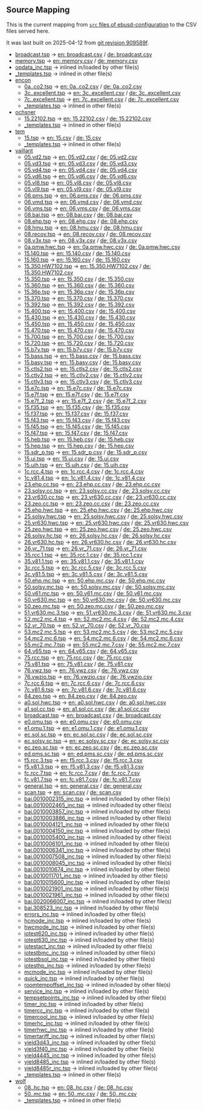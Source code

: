## Source Mapping
This is the current mapping from [`src` files of ebusd-configuration](https://github.com/john30/ebusd-configuration/tree/master/src) to the CSV files served here.

It was last built on 2025-04-12 from [git revision 909589f](https://github.com/john30/ebusd-configuration/tree/909589fe5a60fa2dd43dc0dac9244cd1a5989d7b).

<!-- note: template file to be amended with the actual data by the workflow -->
 - [broadcast.tsp](https://github.com/john30/ebusd-configuration/blob/909589fe5a60fa2dd43dc0dac9244cd1a5989d7b/src/broadcast.tsp) &rarr; [en: broadcast.csv](en/broadcast.csv) / [de: broadcast.csv](de/broadcast.csv)
 - [memory.tsp](https://github.com/john30/ebusd-configuration/blob/909589fe5a60fa2dd43dc0dac9244cd1a5989d7b/src/memory.tsp) &rarr; [en: memory.csv](en/memory.csv) / [de: memory.csv](de/memory.csv)
 - [opdata_inc.tsp](https://github.com/john30/ebusd-configuration/blob/909589fe5a60fa2dd43dc0dac9244cd1a5989d7b/src/opdata_inc.tsp) &rarr; inlined in/loaded by other file(s)
 - [_templates.tsp](https://github.com/john30/ebusd-configuration/blob/909589fe5a60fa2dd43dc0dac9244cd1a5989d7b/src/_templates.tsp) &rarr; inlined in other file(s)
 - [encon](https://github.com/john30/ebusd-configuration/blob/909589fe5a60fa2dd43dc0dac9244cd1a5989d7b/src/encon/)
   - [0a..co2.tsp](https://github.com/john30/ebusd-configuration/blob/909589fe5a60fa2dd43dc0dac9244cd1a5989d7b/src/encon/0a..co2.tsp) &rarr; [en: 0a..co2.csv](en/encon/0a..co2.csv) / [de: 0a..co2.csv](de/encon/0a..co2.csv)
   - [3c..excellent.tsp](https://github.com/john30/ebusd-configuration/blob/909589fe5a60fa2dd43dc0dac9244cd1a5989d7b/src/encon/3c..excellent.tsp) &rarr; [en: 3c..excellent.csv](en/encon/3c..excellent.csv) / [de: 3c..excellent.csv](de/encon/3c..excellent.csv)
   - [7c..excellent.tsp](https://github.com/john30/ebusd-configuration/blob/909589fe5a60fa2dd43dc0dac9244cd1a5989d7b/src/encon/7c..excellent.tsp) &rarr; [en: 7c..excellent.csv](en/encon/7c..excellent.csv) / [de: 7c..excellent.csv](de/encon/7c..excellent.csv)
   - [_templates.tsp](https://github.com/john30/ebusd-configuration/blob/909589fe5a60fa2dd43dc0dac9244cd1a5989d7b/src/encon/_templates.tsp) &rarr; inlined in other file(s)
 - [ochsner](https://github.com/john30/ebusd-configuration/blob/909589fe5a60fa2dd43dc0dac9244cd1a5989d7b/src/ochsner/)
   - [15.22102.tsp](https://github.com/john30/ebusd-configuration/blob/909589fe5a60fa2dd43dc0dac9244cd1a5989d7b/src/ochsner/15.22102.tsp) &rarr; [en: 15.22102.csv](en/ochsner/15.22102.csv) / [de: 15.22102.csv](de/ochsner/15.22102.csv)
   - [_templates.tsp](https://github.com/john30/ebusd-configuration/blob/909589fe5a60fa2dd43dc0dac9244cd1a5989d7b/src/ochsner/_templates.tsp) &rarr; inlined in other file(s)
 - [tem](https://github.com/john30/ebusd-configuration/blob/909589fe5a60fa2dd43dc0dac9244cd1a5989d7b/src/tem/)
   - [15.tsp](https://github.com/john30/ebusd-configuration/blob/909589fe5a60fa2dd43dc0dac9244cd1a5989d7b/src/tem/15.tsp) &rarr; [en: 15.csv](en/tem/15.csv) / [de: 15.csv](de/tem/15.csv)
   - [_templates.tsp](https://github.com/john30/ebusd-configuration/blob/909589fe5a60fa2dd43dc0dac9244cd1a5989d7b/src/tem/_templates.tsp) &rarr; inlined in other file(s)
 - [vaillant](https://github.com/john30/ebusd-configuration/blob/909589fe5a60fa2dd43dc0dac9244cd1a5989d7b/src/vaillant/)
   - [05.vd2.tsp](https://github.com/john30/ebusd-configuration/blob/909589fe5a60fa2dd43dc0dac9244cd1a5989d7b/src/vaillant/05.vd2.tsp) &rarr; [en: 05.vd2.csv](en/vaillant/05.vd2.csv) / [de: 05.vd2.csv](de/vaillant/05.vd2.csv)
   - [05.vd3.tsp](https://github.com/john30/ebusd-configuration/blob/909589fe5a60fa2dd43dc0dac9244cd1a5989d7b/src/vaillant/05.vd3.tsp) &rarr; [en: 05.vd3.csv](en/vaillant/05.vd3.csv) / [de: 05.vd3.csv](de/vaillant/05.vd3.csv)
   - [05.vd4.tsp](https://github.com/john30/ebusd-configuration/blob/909589fe5a60fa2dd43dc0dac9244cd1a5989d7b/src/vaillant/05.vd4.tsp) &rarr; [en: 05.vd4.csv](en/vaillant/05.vd4.csv) / [de: 05.vd4.csv](de/vaillant/05.vd4.csv)
   - [05.vd6.tsp](https://github.com/john30/ebusd-configuration/blob/909589fe5a60fa2dd43dc0dac9244cd1a5989d7b/src/vaillant/05.vd6.tsp) &rarr; [en: 05.vd6.csv](en/vaillant/05.vd6.csv) / [de: 05.vd6.csv](de/vaillant/05.vd6.csv)
   - [05.vl8.tsp](https://github.com/john30/ebusd-configuration/blob/909589fe5a60fa2dd43dc0dac9244cd1a5989d7b/src/vaillant/05.vl8.tsp) &rarr; [en: 05.vl8.csv](en/vaillant/05.vl8.csv) / [de: 05.vl8.csv](de/vaillant/05.vl8.csv)
   - [05.vl9.tsp](https://github.com/john30/ebusd-configuration/blob/909589fe5a60fa2dd43dc0dac9244cd1a5989d7b/src/vaillant/05.vl9.tsp) &rarr; [en: 05.vl9.csv](en/vaillant/05.vl9.csv) / [de: 05.vl9.csv](de/vaillant/05.vl9.csv)
   - [06.pms.tsp](https://github.com/john30/ebusd-configuration/blob/909589fe5a60fa2dd43dc0dac9244cd1a5989d7b/src/vaillant/06.pms.tsp) &rarr; [en: 06.pms.csv](en/vaillant/06.pms.csv) / [de: 06.pms.csv](de/vaillant/06.pms.csv)
   - [06.vmd.tsp](https://github.com/john30/ebusd-configuration/blob/909589fe5a60fa2dd43dc0dac9244cd1a5989d7b/src/vaillant/06.vmd.tsp) &rarr; [en: 06.vmd.csv](en/vaillant/06.vmd.csv) / [de: 06.vmd.csv](de/vaillant/06.vmd.csv)
   - [06.vms.tsp](https://github.com/john30/ebusd-configuration/blob/909589fe5a60fa2dd43dc0dac9244cd1a5989d7b/src/vaillant/06.vms.tsp) &rarr; [en: 06.vms.csv](en/vaillant/06.vms.csv) / [de: 06.vms.csv](de/vaillant/06.vms.csv)
   - [08.bai.tsp](https://github.com/john30/ebusd-configuration/blob/909589fe5a60fa2dd43dc0dac9244cd1a5989d7b/src/vaillant/08.bai.tsp) &rarr; [en: 08.bai.csv](en/vaillant/08.bai.csv) / [de: 08.bai.csv](de/vaillant/08.bai.csv)
   - [08.ehp.tsp](https://github.com/john30/ebusd-configuration/blob/909589fe5a60fa2dd43dc0dac9244cd1a5989d7b/src/vaillant/08.ehp.tsp) &rarr; [en: 08.ehp.csv](en/vaillant/08.ehp.csv) / [de: 08.ehp.csv](de/vaillant/08.ehp.csv)
   - [08.hmu.tsp](https://github.com/john30/ebusd-configuration/blob/909589fe5a60fa2dd43dc0dac9244cd1a5989d7b/src/vaillant/08.hmu.tsp) &rarr; [en: 08.hmu.csv](en/vaillant/08.hmu.csv) / [de: 08.hmu.csv](de/vaillant/08.hmu.csv)
   - [08.recov.tsp](https://github.com/john30/ebusd-configuration/blob/909589fe5a60fa2dd43dc0dac9244cd1a5989d7b/src/vaillant/08.recov.tsp) &rarr; [en: 08.recov.csv](en/vaillant/08.recov.csv) / [de: 08.recov.csv](de/vaillant/08.recov.csv)
   - [08.v3x.tsp](https://github.com/john30/ebusd-configuration/blob/909589fe5a60fa2dd43dc0dac9244cd1a5989d7b/src/vaillant/08.v3x.tsp) &rarr; [en: 08.v3x.csv](en/vaillant/08.v3x.csv) / [de: 08.v3x.csv](de/vaillant/08.v3x.csv)
   - [0a.pmw.hwc.tsp](https://github.com/john30/ebusd-configuration/blob/909589fe5a60fa2dd43dc0dac9244cd1a5989d7b/src/vaillant/0a.pmw.hwc.tsp) &rarr; [en: 0a.pmw.hwc.csv](en/vaillant/0a.pmw.hwc.csv) / [de: 0a.pmw.hwc.csv](de/vaillant/0a.pmw.hwc.csv)
   - [15.140.tsp](https://github.com/john30/ebusd-configuration/blob/909589fe5a60fa2dd43dc0dac9244cd1a5989d7b/src/vaillant/15.140.tsp) &rarr; [en: 15.140.csv](en/vaillant/15.140.csv) / [de: 15.140.csv](de/vaillant/15.140.csv)
   - [15.160.tsp](https://github.com/john30/ebusd-configuration/blob/909589fe5a60fa2dd43dc0dac9244cd1a5989d7b/src/vaillant/15.160.tsp) &rarr; [en: 15.160.csv](en/vaillant/15.160.csv) / [de: 15.160.csv](de/vaillant/15.160.csv)
   - [15.350.HW7102.tsp](https://github.com/john30/ebusd-configuration/blob/909589fe5a60fa2dd43dc0dac9244cd1a5989d7b/src/vaillant/15.350.HW7102.tsp) &rarr; [en: 15.350.HW7102.csv](en/vaillant/15.350.HW7102.csv) / [de: 15.350.HW7102.csv](de/vaillant/15.350.HW7102.csv)
   - [15.350.tsp](https://github.com/john30/ebusd-configuration/blob/909589fe5a60fa2dd43dc0dac9244cd1a5989d7b/src/vaillant/15.350.tsp) &rarr; [en: 15.350.csv](en/vaillant/15.350.csv) / [de: 15.350.csv](de/vaillant/15.350.csv)
   - [15.360.tsp](https://github.com/john30/ebusd-configuration/blob/909589fe5a60fa2dd43dc0dac9244cd1a5989d7b/src/vaillant/15.360.tsp) &rarr; [en: 15.360.csv](en/vaillant/15.360.csv) / [de: 15.360.csv](de/vaillant/15.360.csv)
   - [15.36p.tsp](https://github.com/john30/ebusd-configuration/blob/909589fe5a60fa2dd43dc0dac9244cd1a5989d7b/src/vaillant/15.36p.tsp) &rarr; [en: 15.36p.csv](en/vaillant/15.36p.csv) / [de: 15.36p.csv](de/vaillant/15.36p.csv)
   - [15.370.tsp](https://github.com/john30/ebusd-configuration/blob/909589fe5a60fa2dd43dc0dac9244cd1a5989d7b/src/vaillant/15.370.tsp) &rarr; [en: 15.370.csv](en/vaillant/15.370.csv) / [de: 15.370.csv](de/vaillant/15.370.csv)
   - [15.392.tsp](https://github.com/john30/ebusd-configuration/blob/909589fe5a60fa2dd43dc0dac9244cd1a5989d7b/src/vaillant/15.392.tsp) &rarr; [en: 15.392.csv](en/vaillant/15.392.csv) / [de: 15.392.csv](de/vaillant/15.392.csv)
   - [15.400.tsp](https://github.com/john30/ebusd-configuration/blob/909589fe5a60fa2dd43dc0dac9244cd1a5989d7b/src/vaillant/15.400.tsp) &rarr; [en: 15.400.csv](en/vaillant/15.400.csv) / [de: 15.400.csv](de/vaillant/15.400.csv)
   - [15.430.tsp](https://github.com/john30/ebusd-configuration/blob/909589fe5a60fa2dd43dc0dac9244cd1a5989d7b/src/vaillant/15.430.tsp) &rarr; [en: 15.430.csv](en/vaillant/15.430.csv) / [de: 15.430.csv](de/vaillant/15.430.csv)
   - [15.450.tsp](https://github.com/john30/ebusd-configuration/blob/909589fe5a60fa2dd43dc0dac9244cd1a5989d7b/src/vaillant/15.450.tsp) &rarr; [en: 15.450.csv](en/vaillant/15.450.csv) / [de: 15.450.csv](de/vaillant/15.450.csv)
   - [15.470.tsp](https://github.com/john30/ebusd-configuration/blob/909589fe5a60fa2dd43dc0dac9244cd1a5989d7b/src/vaillant/15.470.tsp) &rarr; [en: 15.470.csv](en/vaillant/15.470.csv) / [de: 15.470.csv](de/vaillant/15.470.csv)
   - [15.700.tsp](https://github.com/john30/ebusd-configuration/blob/909589fe5a60fa2dd43dc0dac9244cd1a5989d7b/src/vaillant/15.700.tsp) &rarr; [en: 15.700.csv](en/vaillant/15.700.csv) / [de: 15.700.csv](de/vaillant/15.700.csv)
   - [15.720.tsp](https://github.com/john30/ebusd-configuration/blob/909589fe5a60fa2dd43dc0dac9244cd1a5989d7b/src/vaillant/15.720.tsp) &rarr; [en: 15.720.csv](en/vaillant/15.720.csv) / [de: 15.720.csv](de/vaillant/15.720.csv)
   - [15.b7v.tsp](https://github.com/john30/ebusd-configuration/blob/909589fe5a60fa2dd43dc0dac9244cd1a5989d7b/src/vaillant/15.b7v.tsp) &rarr; [en: 15.b7v.csv](en/vaillant/15.b7v.csv) / [de: 15.b7v.csv](de/vaillant/15.b7v.csv)
   - [15.bass.tsp](https://github.com/john30/ebusd-configuration/blob/909589fe5a60fa2dd43dc0dac9244cd1a5989d7b/src/vaillant/15.bass.tsp) &rarr; [en: 15.bass.csv](en/vaillant/15.bass.csv) / [de: 15.bass.csv](de/vaillant/15.bass.csv)
   - [15.basv.tsp](https://github.com/john30/ebusd-configuration/blob/909589fe5a60fa2dd43dc0dac9244cd1a5989d7b/src/vaillant/15.basv.tsp) &rarr; [en: 15.basv.csv](en/vaillant/15.basv.csv) / [de: 15.basv.csv](de/vaillant/15.basv.csv)
   - [15.ctls2.tsp](https://github.com/john30/ebusd-configuration/blob/909589fe5a60fa2dd43dc0dac9244cd1a5989d7b/src/vaillant/15.ctls2.tsp) &rarr; [en: 15.ctls2.csv](en/vaillant/15.ctls2.csv) / [de: 15.ctls2.csv](de/vaillant/15.ctls2.csv)
   - [15.ctlv2.tsp](https://github.com/john30/ebusd-configuration/blob/909589fe5a60fa2dd43dc0dac9244cd1a5989d7b/src/vaillant/15.ctlv2.tsp) &rarr; [en: 15.ctlv2.csv](en/vaillant/15.ctlv2.csv) / [de: 15.ctlv2.csv](de/vaillant/15.ctlv2.csv)
   - [15.ctlv3.tsp](https://github.com/john30/ebusd-configuration/blob/909589fe5a60fa2dd43dc0dac9244cd1a5989d7b/src/vaillant/15.ctlv3.tsp) &rarr; [en: 15.ctlv3.csv](en/vaillant/15.ctlv3.csv) / [de: 15.ctlv3.csv](de/vaillant/15.ctlv3.csv)
   - [15.e7c.tsp](https://github.com/john30/ebusd-configuration/blob/909589fe5a60fa2dd43dc0dac9244cd1a5989d7b/src/vaillant/15.e7c.tsp) &rarr; [en: 15.e7c.csv](en/vaillant/15.e7c.csv) / [de: 15.e7c.csv](de/vaillant/15.e7c.csv)
   - [15.e7f.tsp](https://github.com/john30/ebusd-configuration/blob/909589fe5a60fa2dd43dc0dac9244cd1a5989d7b/src/vaillant/15.e7f.tsp) &rarr; [en: 15.e7f.csv](en/vaillant/15.e7f.csv) / [de: 15.e7f.csv](de/vaillant/15.e7f.csv)
   - [15.e7f_2.tsp](https://github.com/john30/ebusd-configuration/blob/909589fe5a60fa2dd43dc0dac9244cd1a5989d7b/src/vaillant/15.e7f_2.tsp) &rarr; [en: 15.e7f_2.csv](en/vaillant/15.e7f_2.csv) / [de: 15.e7f_2.csv](de/vaillant/15.e7f_2.csv)
   - [15.f35.tsp](https://github.com/john30/ebusd-configuration/blob/909589fe5a60fa2dd43dc0dac9244cd1a5989d7b/src/vaillant/15.f35.tsp) &rarr; [en: 15.f35.csv](en/vaillant/15.f35.csv) / [de: 15.f35.csv](de/vaillant/15.f35.csv)
   - [15.f37.tsp](https://github.com/john30/ebusd-configuration/blob/909589fe5a60fa2dd43dc0dac9244cd1a5989d7b/src/vaillant/15.f37.tsp) &rarr; [en: 15.f37.csv](en/vaillant/15.f37.csv) / [de: 15.f37.csv](de/vaillant/15.f37.csv)
   - [15.f43.tsp](https://github.com/john30/ebusd-configuration/blob/909589fe5a60fa2dd43dc0dac9244cd1a5989d7b/src/vaillant/15.f43.tsp) &rarr; [en: 15.f43.csv](en/vaillant/15.f43.csv) / [de: 15.f43.csv](de/vaillant/15.f43.csv)
   - [15.f45.tsp](https://github.com/john30/ebusd-configuration/blob/909589fe5a60fa2dd43dc0dac9244cd1a5989d7b/src/vaillant/15.f45.tsp) &rarr; [en: 15.f45.csv](en/vaillant/15.f45.csv) / [de: 15.f45.csv](de/vaillant/15.f45.csv)
   - [15.f47.tsp](https://github.com/john30/ebusd-configuration/blob/909589fe5a60fa2dd43dc0dac9244cd1a5989d7b/src/vaillant/15.f47.tsp) &rarr; [en: 15.f47.csv](en/vaillant/15.f47.csv) / [de: 15.f47.csv](de/vaillant/15.f47.csv)
   - [15.heb.tsp](https://github.com/john30/ebusd-configuration/blob/909589fe5a60fa2dd43dc0dac9244cd1a5989d7b/src/vaillant/15.heb.tsp) &rarr; [en: 15.heb.csv](en/vaillant/15.heb.csv) / [de: 15.heb.csv](de/vaillant/15.heb.csv)
   - [15.hep.tsp](https://github.com/john30/ebusd-configuration/blob/909589fe5a60fa2dd43dc0dac9244cd1a5989d7b/src/vaillant/15.hep.tsp) &rarr; [en: 15.hep.csv](en/vaillant/15.hep.csv) / [de: 15.hep.csv](de/vaillant/15.hep.csv)
   - [15.sdr_p.tsp](https://github.com/john30/ebusd-configuration/blob/909589fe5a60fa2dd43dc0dac9244cd1a5989d7b/src/vaillant/15.sdr_p.tsp) &rarr; [en: 15.sdr_p.csv](en/vaillant/15.sdr_p.csv) / [de: 15.sdr_p.csv](de/vaillant/15.sdr_p.csv)
   - [15.ui.tsp](https://github.com/john30/ebusd-configuration/blob/909589fe5a60fa2dd43dc0dac9244cd1a5989d7b/src/vaillant/15.ui.tsp) &rarr; [en: 15.ui.csv](en/vaillant/15.ui.csv) / [de: 15.ui.csv](de/vaillant/15.ui.csv)
   - [15.uih.tsp](https://github.com/john30/ebusd-configuration/blob/909589fe5a60fa2dd43dc0dac9244cd1a5989d7b/src/vaillant/15.uih.tsp) &rarr; [en: 15.uih.csv](en/vaillant/15.uih.csv) / [de: 15.uih.csv](de/vaillant/15.uih.csv)
   - [1c.rcc.4.tsp](https://github.com/john30/ebusd-configuration/blob/909589fe5a60fa2dd43dc0dac9244cd1a5989d7b/src/vaillant/1c.rcc.4.tsp) &rarr; [en: 1c.rcc.4.csv](en/vaillant/1c.rcc.4.csv) / [de: 1c.rcc.4.csv](de/vaillant/1c.rcc.4.csv)
   - [1c.v81.4.tsp](https://github.com/john30/ebusd-configuration/blob/909589fe5a60fa2dd43dc0dac9244cd1a5989d7b/src/vaillant/1c.v81.4.tsp) &rarr; [en: 1c.v81.4.csv](en/vaillant/1c.v81.4.csv) / [de: 1c.v81.4.csv](de/vaillant/1c.v81.4.csv)
   - [23.ehp.cc.tsp](https://github.com/john30/ebusd-configuration/blob/909589fe5a60fa2dd43dc0dac9244cd1a5989d7b/src/vaillant/23.ehp.cc.tsp) &rarr; [en: 23.ehp.cc.csv](en/vaillant/23.ehp.cc.csv) / [de: 23.ehp.cc.csv](de/vaillant/23.ehp.cc.csv)
   - [23.solsy.cc.tsp](https://github.com/john30/ebusd-configuration/blob/909589fe5a60fa2dd43dc0dac9244cd1a5989d7b/src/vaillant/23.solsy.cc.tsp) &rarr; [en: 23.solsy.cc.csv](en/vaillant/23.solsy.cc.csv) / [de: 23.solsy.cc.csv](de/vaillant/23.solsy.cc.csv)
   - [23.vr630.cc.tsp](https://github.com/john30/ebusd-configuration/blob/909589fe5a60fa2dd43dc0dac9244cd1a5989d7b/src/vaillant/23.vr630.cc.tsp) &rarr; [en: 23.vr630.cc.csv](en/vaillant/23.vr630.cc.csv) / [de: 23.vr630.cc.csv](de/vaillant/23.vr630.cc.csv)
   - [23.zeo.cc.tsp](https://github.com/john30/ebusd-configuration/blob/909589fe5a60fa2dd43dc0dac9244cd1a5989d7b/src/vaillant/23.zeo.cc.tsp) &rarr; [en: 23.zeo.cc.csv](en/vaillant/23.zeo.cc.csv) / [de: 23.zeo.cc.csv](de/vaillant/23.zeo.cc.csv)
   - [25.ehp.hwc.tsp](https://github.com/john30/ebusd-configuration/blob/909589fe5a60fa2dd43dc0dac9244cd1a5989d7b/src/vaillant/25.ehp.hwc.tsp) &rarr; [en: 25.ehp.hwc.csv](en/vaillant/25.ehp.hwc.csv) / [de: 25.ehp.hwc.csv](de/vaillant/25.ehp.hwc.csv)
   - [25.solsy.hwc.tsp](https://github.com/john30/ebusd-configuration/blob/909589fe5a60fa2dd43dc0dac9244cd1a5989d7b/src/vaillant/25.solsy.hwc.tsp) &rarr; [en: 25.solsy.hwc.csv](en/vaillant/25.solsy.hwc.csv) / [de: 25.solsy.hwc.csv](de/vaillant/25.solsy.hwc.csv)
   - [25.vr630.hwc.tsp](https://github.com/john30/ebusd-configuration/blob/909589fe5a60fa2dd43dc0dac9244cd1a5989d7b/src/vaillant/25.vr630.hwc.tsp) &rarr; [en: 25.vr630.hwc.csv](en/vaillant/25.vr630.hwc.csv) / [de: 25.vr630.hwc.csv](de/vaillant/25.vr630.hwc.csv)
   - [25.zeo.hwc.tsp](https://github.com/john30/ebusd-configuration/blob/909589fe5a60fa2dd43dc0dac9244cd1a5989d7b/src/vaillant/25.zeo.hwc.tsp) &rarr; [en: 25.zeo.hwc.csv](en/vaillant/25.zeo.hwc.csv) / [de: 25.zeo.hwc.csv](de/vaillant/25.zeo.hwc.csv)
   - [26.solsy.hc.tsp](https://github.com/john30/ebusd-configuration/blob/909589fe5a60fa2dd43dc0dac9244cd1a5989d7b/src/vaillant/26.solsy.hc.tsp) &rarr; [en: 26.solsy.hc.csv](en/vaillant/26.solsy.hc.csv) / [de: 26.solsy.hc.csv](de/vaillant/26.solsy.hc.csv)
   - [26.vr630.hc.tsp](https://github.com/john30/ebusd-configuration/blob/909589fe5a60fa2dd43dc0dac9244cd1a5989d7b/src/vaillant/26.vr630.hc.tsp) &rarr; [en: 26.vr630.hc.csv](en/vaillant/26.vr630.hc.csv) / [de: 26.vr630.hc.csv](de/vaillant/26.vr630.hc.csv)
   - [26.vr_71.tsp](https://github.com/john30/ebusd-configuration/blob/909589fe5a60fa2dd43dc0dac9244cd1a5989d7b/src/vaillant/26.vr_71.tsp) &rarr; [en: 26.vr_71.csv](en/vaillant/26.vr_71.csv) / [de: 26.vr_71.csv](de/vaillant/26.vr_71.csv)
   - [35.rcc.1.tsp](https://github.com/john30/ebusd-configuration/blob/909589fe5a60fa2dd43dc0dac9244cd1a5989d7b/src/vaillant/35.rcc.1.tsp) &rarr; [en: 35.rcc.1.csv](en/vaillant/35.rcc.1.csv) / [de: 35.rcc.1.csv](de/vaillant/35.rcc.1.csv)
   - [35.v81.1.tsp](https://github.com/john30/ebusd-configuration/blob/909589fe5a60fa2dd43dc0dac9244cd1a5989d7b/src/vaillant/35.v81.1.tsp) &rarr; [en: 35.v81.1.csv](en/vaillant/35.v81.1.csv) / [de: 35.v81.1.csv](de/vaillant/35.v81.1.csv)
   - [3c.rcc.5.tsp](https://github.com/john30/ebusd-configuration/blob/909589fe5a60fa2dd43dc0dac9244cd1a5989d7b/src/vaillant/3c.rcc.5.tsp) &rarr; [en: 3c.rcc.5.csv](en/vaillant/3c.rcc.5.csv) / [de: 3c.rcc.5.csv](de/vaillant/3c.rcc.5.csv)
   - [3c.v81.5.tsp](https://github.com/john30/ebusd-configuration/blob/909589fe5a60fa2dd43dc0dac9244cd1a5989d7b/src/vaillant/3c.v81.5.tsp) &rarr; [en: 3c.v81.5.csv](en/vaillant/3c.v81.5.csv) / [de: 3c.v81.5.csv](de/vaillant/3c.v81.5.csv)
   - [50.ehp.mc.tsp](https://github.com/john30/ebusd-configuration/blob/909589fe5a60fa2dd43dc0dac9244cd1a5989d7b/src/vaillant/50.ehp.mc.tsp) &rarr; [en: 50.ehp.mc.csv](en/vaillant/50.ehp.mc.csv) / [de: 50.ehp.mc.csv](de/vaillant/50.ehp.mc.csv)
   - [50.solsy.mc.tsp](https://github.com/john30/ebusd-configuration/blob/909589fe5a60fa2dd43dc0dac9244cd1a5989d7b/src/vaillant/50.solsy.mc.tsp) &rarr; [en: 50.solsy.mc.csv](en/vaillant/50.solsy.mc.csv) / [de: 50.solsy.mc.csv](de/vaillant/50.solsy.mc.csv)
   - [50.v61.mc.tsp](https://github.com/john30/ebusd-configuration/blob/909589fe5a60fa2dd43dc0dac9244cd1a5989d7b/src/vaillant/50.v61.mc.tsp) &rarr; [en: 50.v61.mc.csv](en/vaillant/50.v61.mc.csv) / [de: 50.v61.mc.csv](de/vaillant/50.v61.mc.csv)
   - [50.vr630.mc.tsp](https://github.com/john30/ebusd-configuration/blob/909589fe5a60fa2dd43dc0dac9244cd1a5989d7b/src/vaillant/50.vr630.mc.tsp) &rarr; [en: 50.vr630.mc.csv](en/vaillant/50.vr630.mc.csv) / [de: 50.vr630.mc.csv](de/vaillant/50.vr630.mc.csv)
   - [50.zeo.mc.tsp](https://github.com/john30/ebusd-configuration/blob/909589fe5a60fa2dd43dc0dac9244cd1a5989d7b/src/vaillant/50.zeo.mc.tsp) &rarr; [en: 50.zeo.mc.csv](en/vaillant/50.zeo.mc.csv) / [de: 50.zeo.mc.csv](de/vaillant/50.zeo.mc.csv)
   - [51.vr630.mc.3.tsp](https://github.com/john30/ebusd-configuration/blob/909589fe5a60fa2dd43dc0dac9244cd1a5989d7b/src/vaillant/51.vr630.mc.3.tsp) &rarr; [en: 51.vr630.mc.3.csv](en/vaillant/51.vr630.mc.3.csv) / [de: 51.vr630.mc.3.csv](de/vaillant/51.vr630.mc.3.csv)
   - [52.mc2.mc.4.tsp](https://github.com/john30/ebusd-configuration/blob/909589fe5a60fa2dd43dc0dac9244cd1a5989d7b/src/vaillant/52.mc2.mc.4.tsp) &rarr; [en: 52.mc2.mc.4.csv](en/vaillant/52.mc2.mc.4.csv) / [de: 52.mc2.mc.4.csv](de/vaillant/52.mc2.mc.4.csv)
   - [52.vr_70.tsp](https://github.com/john30/ebusd-configuration/blob/909589fe5a60fa2dd43dc0dac9244cd1a5989d7b/src/vaillant/52.vr_70.tsp) &rarr; [en: 52.vr_70.csv](en/vaillant/52.vr_70.csv) / [de: 52.vr_70.csv](de/vaillant/52.vr_70.csv)
   - [53.mc2.mc.5.tsp](https://github.com/john30/ebusd-configuration/blob/909589fe5a60fa2dd43dc0dac9244cd1a5989d7b/src/vaillant/53.mc2.mc.5.tsp) &rarr; [en: 53.mc2.mc.5.csv](en/vaillant/53.mc2.mc.5.csv) / [de: 53.mc2.mc.5.csv](de/vaillant/53.mc2.mc.5.csv)
   - [54.mc2.mc.6.tsp](https://github.com/john30/ebusd-configuration/blob/909589fe5a60fa2dd43dc0dac9244cd1a5989d7b/src/vaillant/54.mc2.mc.6.tsp) &rarr; [en: 54.mc2.mc.6.csv](en/vaillant/54.mc2.mc.6.csv) / [de: 54.mc2.mc.6.csv](de/vaillant/54.mc2.mc.6.csv)
   - [55.mc2.mc.7.tsp](https://github.com/john30/ebusd-configuration/blob/909589fe5a60fa2dd43dc0dac9244cd1a5989d7b/src/vaillant/55.mc2.mc.7.tsp) &rarr; [en: 55.mc2.mc.7.csv](en/vaillant/55.mc2.mc.7.csv) / [de: 55.mc2.mc.7.csv](de/vaillant/55.mc2.mc.7.csv)
   - [64.v65.tsp](https://github.com/john30/ebusd-configuration/blob/909589fe5a60fa2dd43dc0dac9244cd1a5989d7b/src/vaillant/64.v65.tsp) &rarr; [en: 64.v65.csv](en/vaillant/64.v65.csv) / [de: 64.v65.csv](de/vaillant/64.v65.csv)
   - [75.rcc.tsp](https://github.com/john30/ebusd-configuration/blob/909589fe5a60fa2dd43dc0dac9244cd1a5989d7b/src/vaillant/75.rcc.tsp) &rarr; [en: 75.rcc.csv](en/vaillant/75.rcc.csv) / [de: 75.rcc.csv](de/vaillant/75.rcc.csv)
   - [75.v81.tsp](https://github.com/john30/ebusd-configuration/blob/909589fe5a60fa2dd43dc0dac9244cd1a5989d7b/src/vaillant/75.v81.tsp) &rarr; [en: 75.v81.csv](en/vaillant/75.v81.csv) / [de: 75.v81.csv](de/vaillant/75.v81.csv)
   - [76.vwz.tsp](https://github.com/john30/ebusd-configuration/blob/909589fe5a60fa2dd43dc0dac9244cd1a5989d7b/src/vaillant/76.vwz.tsp) &rarr; [en: 76.vwz.csv](en/vaillant/76.vwz.csv) / [de: 76.vwz.csv](de/vaillant/76.vwz.csv)
   - [76.vwzio.tsp](https://github.com/john30/ebusd-configuration/blob/909589fe5a60fa2dd43dc0dac9244cd1a5989d7b/src/vaillant/76.vwzio.tsp) &rarr; [en: 76.vwzio.csv](en/vaillant/76.vwzio.csv) / [de: 76.vwzio.csv](de/vaillant/76.vwzio.csv)
   - [7c.rcc.6.tsp](https://github.com/john30/ebusd-configuration/blob/909589fe5a60fa2dd43dc0dac9244cd1a5989d7b/src/vaillant/7c.rcc.6.tsp) &rarr; [en: 7c.rcc.6.csv](en/vaillant/7c.rcc.6.csv) / [de: 7c.rcc.6.csv](de/vaillant/7c.rcc.6.csv)
   - [7c.v81.6.tsp](https://github.com/john30/ebusd-configuration/blob/909589fe5a60fa2dd43dc0dac9244cd1a5989d7b/src/vaillant/7c.v81.6.tsp) &rarr; [en: 7c.v81.6.csv](en/vaillant/7c.v81.6.csv) / [de: 7c.v81.6.csv](de/vaillant/7c.v81.6.csv)
   - [84.zeo.tsp](https://github.com/john30/ebusd-configuration/blob/909589fe5a60fa2dd43dc0dac9244cd1a5989d7b/src/vaillant/84.zeo.tsp) &rarr; [en: 84.zeo.csv](en/vaillant/84.zeo.csv) / [de: 84.zeo.csv](de/vaillant/84.zeo.csv)
   - [a0.sol.hwc.tsp](https://github.com/john30/ebusd-configuration/blob/909589fe5a60fa2dd43dc0dac9244cd1a5989d7b/src/vaillant/a0.sol.hwc.tsp) &rarr; [en: a0.sol.hwc.csv](en/vaillant/a0.sol.hwc.csv) / [de: a0.sol.hwc.csv](de/vaillant/a0.sol.hwc.csv)
   - [a1.sol.cc.tsp](https://github.com/john30/ebusd-configuration/blob/909589fe5a60fa2dd43dc0dac9244cd1a5989d7b/src/vaillant/a1.sol.cc.tsp) &rarr; [en: a1.sol.cc.csv](en/vaillant/a1.sol.cc.csv) / [de: a1.sol.cc.csv](de/vaillant/a1.sol.cc.csv)
   - [broadcast.tsp](https://github.com/john30/ebusd-configuration/blob/909589fe5a60fa2dd43dc0dac9244cd1a5989d7b/src/vaillant/broadcast.tsp) &rarr; [en: broadcast.csv](en/vaillant/broadcast.csv) / [de: broadcast.csv](de/vaillant/broadcast.csv)
   - [e0.omu.tsp](https://github.com/john30/ebusd-configuration/blob/909589fe5a60fa2dd43dc0dac9244cd1a5989d7b/src/vaillant/e0.omu.tsp) &rarr; [en: e0.omu.csv](en/vaillant/e0.omu.csv) / [de: e0.omu.csv](de/vaillant/e0.omu.csv)
   - [e1.omu.1.tsp](https://github.com/john30/ebusd-configuration/blob/909589fe5a60fa2dd43dc0dac9244cd1a5989d7b/src/vaillant/e1.omu.1.tsp) &rarr; [en: e1.omu.1.csv](en/vaillant/e1.omu.1.csv) / [de: e1.omu.1.csv](de/vaillant/e1.omu.1.csv)
   - [ec.sol.sc.tsp](https://github.com/john30/ebusd-configuration/blob/909589fe5a60fa2dd43dc0dac9244cd1a5989d7b/src/vaillant/ec.sol.sc.tsp) &rarr; [en: ec.sol.sc.csv](en/vaillant/ec.sol.sc.csv) / [de: ec.sol.sc.csv](de/vaillant/ec.sol.sc.csv)
   - [ec.solsy.sc.tsp](https://github.com/john30/ebusd-configuration/blob/909589fe5a60fa2dd43dc0dac9244cd1a5989d7b/src/vaillant/ec.solsy.sc.tsp) &rarr; [en: ec.solsy.sc.csv](en/vaillant/ec.solsy.sc.csv) / [de: ec.solsy.sc.csv](de/vaillant/ec.solsy.sc.csv)
   - [ec.zeo.sc.tsp](https://github.com/john30/ebusd-configuration/blob/909589fe5a60fa2dd43dc0dac9244cd1a5989d7b/src/vaillant/ec.zeo.sc.tsp) &rarr; [en: ec.zeo.sc.csv](en/vaillant/ec.zeo.sc.csv) / [de: ec.zeo.sc.csv](de/vaillant/ec.zeo.sc.csv)
   - [ed.pms.sc.tsp](https://github.com/john30/ebusd-configuration/blob/909589fe5a60fa2dd43dc0dac9244cd1a5989d7b/src/vaillant/ed.pms.sc.tsp) &rarr; [en: ed.pms.sc.csv](en/vaillant/ed.pms.sc.csv) / [de: ed.pms.sc.csv](de/vaillant/ed.pms.sc.csv)
   - [f5.rcc.3.tsp](https://github.com/john30/ebusd-configuration/blob/909589fe5a60fa2dd43dc0dac9244cd1a5989d7b/src/vaillant/f5.rcc.3.tsp) &rarr; [en: f5.rcc.3.csv](en/vaillant/f5.rcc.3.csv) / [de: f5.rcc.3.csv](de/vaillant/f5.rcc.3.csv)
   - [f5.v81.3.tsp](https://github.com/john30/ebusd-configuration/blob/909589fe5a60fa2dd43dc0dac9244cd1a5989d7b/src/vaillant/f5.v81.3.tsp) &rarr; [en: f5.v81.3.csv](en/vaillant/f5.v81.3.csv) / [de: f5.v81.3.csv](de/vaillant/f5.v81.3.csv)
   - [fc.rcc.7.tsp](https://github.com/john30/ebusd-configuration/blob/909589fe5a60fa2dd43dc0dac9244cd1a5989d7b/src/vaillant/fc.rcc.7.tsp) &rarr; [en: fc.rcc.7.csv](en/vaillant/fc.rcc.7.csv) / [de: fc.rcc.7.csv](de/vaillant/fc.rcc.7.csv)
   - [fc.v81.7.tsp](https://github.com/john30/ebusd-configuration/blob/909589fe5a60fa2dd43dc0dac9244cd1a5989d7b/src/vaillant/fc.v81.7.tsp) &rarr; [en: fc.v81.7.csv](en/vaillant/fc.v81.7.csv) / [de: fc.v81.7.csv](de/vaillant/fc.v81.7.csv)
   - [general.tsp](https://github.com/john30/ebusd-configuration/blob/909589fe5a60fa2dd43dc0dac9244cd1a5989d7b/src/vaillant/general.tsp) &rarr; [en: general.csv](en/vaillant/general.csv) / [de: general.csv](de/vaillant/general.csv)
   - [scan.tsp](https://github.com/john30/ebusd-configuration/blob/909589fe5a60fa2dd43dc0dac9244cd1a5989d7b/src/vaillant/scan.tsp) &rarr; [en: scan.csv](en/vaillant/scan.csv) / [de: scan.csv](de/vaillant/scan.csv)
   - [bai.0010002315_inc.tsp](https://github.com/john30/ebusd-configuration/blob/909589fe5a60fa2dd43dc0dac9244cd1a5989d7b/src/vaillant/bai.0010002315_inc.tsp) &rarr; inlined in/loaded by other file(s)
   - [bai.0010002465_inc.tsp](https://github.com/john30/ebusd-configuration/blob/909589fe5a60fa2dd43dc0dac9244cd1a5989d7b/src/vaillant/bai.0010002465_inc.tsp) &rarr; inlined in/loaded by other file(s)
   - [bai.0010003857_inc.tsp](https://github.com/john30/ebusd-configuration/blob/909589fe5a60fa2dd43dc0dac9244cd1a5989d7b/src/vaillant/bai.0010003857_inc.tsp) &rarr; inlined in/loaded by other file(s)
   - [bai.0010003886_inc.tsp](https://github.com/john30/ebusd-configuration/blob/909589fe5a60fa2dd43dc0dac9244cd1a5989d7b/src/vaillant/bai.0010003886_inc.tsp) &rarr; inlined in/loaded by other file(s)
   - [bai.0010004121_inc.tsp](https://github.com/john30/ebusd-configuration/blob/909589fe5a60fa2dd43dc0dac9244cd1a5989d7b/src/vaillant/bai.0010004121_inc.tsp) &rarr; inlined in/loaded by other file(s)
   - [bai.0010004150_inc.tsp](https://github.com/john30/ebusd-configuration/blob/909589fe5a60fa2dd43dc0dac9244cd1a5989d7b/src/vaillant/bai.0010004150_inc.tsp) &rarr; inlined in/loaded by other file(s)
   - [bai.0010005400_inc.tsp](https://github.com/john30/ebusd-configuration/blob/909589fe5a60fa2dd43dc0dac9244cd1a5989d7b/src/vaillant/bai.0010005400_inc.tsp) &rarr; inlined in/loaded by other file(s)
   - [bai.0010006101_inc.tsp](https://github.com/john30/ebusd-configuration/blob/909589fe5a60fa2dd43dc0dac9244cd1a5989d7b/src/vaillant/bai.0010006101_inc.tsp) &rarr; inlined in/loaded by other file(s)
   - [bai.0010006341_inc.tsp](https://github.com/john30/ebusd-configuration/blob/909589fe5a60fa2dd43dc0dac9244cd1a5989d7b/src/vaillant/bai.0010006341_inc.tsp) &rarr; inlined in/loaded by other file(s)
   - [bai.0010007508_inc.tsp](https://github.com/john30/ebusd-configuration/blob/909589fe5a60fa2dd43dc0dac9244cd1a5989d7b/src/vaillant/bai.0010007508_inc.tsp) &rarr; inlined in/loaded by other file(s)
   - [bai.0010008045_inc.tsp](https://github.com/john30/ebusd-configuration/blob/909589fe5a60fa2dd43dc0dac9244cd1a5989d7b/src/vaillant/bai.0010008045_inc.tsp) &rarr; inlined in/loaded by other file(s)
   - [bai.0010010674_inc.tsp](https://github.com/john30/ebusd-configuration/blob/909589fe5a60fa2dd43dc0dac9244cd1a5989d7b/src/vaillant/bai.0010010674_inc.tsp) &rarr; inlined in/loaded by other file(s)
   - [bai.0010011701_inc.tsp](https://github.com/john30/ebusd-configuration/blob/909589fe5a60fa2dd43dc0dac9244cd1a5989d7b/src/vaillant/bai.0010011701_inc.tsp) &rarr; inlined in/loaded by other file(s)
   - [bai.0010015600_inc.tsp](https://github.com/john30/ebusd-configuration/blob/909589fe5a60fa2dd43dc0dac9244cd1a5989d7b/src/vaillant/bai.0010015600_inc.tsp) &rarr; inlined in/loaded by other file(s)
   - [bai.0010021901_inc.tsp](https://github.com/john30/ebusd-configuration/blob/909589fe5a60fa2dd43dc0dac9244cd1a5989d7b/src/vaillant/bai.0010021901_inc.tsp) &rarr; inlined in/loaded by other file(s)
   - [bai.0010021961_inc.tsp](https://github.com/john30/ebusd-configuration/blob/909589fe5a60fa2dd43dc0dac9244cd1a5989d7b/src/vaillant/bai.0010021961_inc.tsp) &rarr; inlined in/loaded by other file(s)
   - [bai.0020066007_inc.tsp](https://github.com/john30/ebusd-configuration/blob/909589fe5a60fa2dd43dc0dac9244cd1a5989d7b/src/vaillant/bai.0020066007_inc.tsp) &rarr; inlined in/loaded by other file(s)
   - [bai.308523_inc.tsp](https://github.com/john30/ebusd-configuration/blob/909589fe5a60fa2dd43dc0dac9244cd1a5989d7b/src/vaillant/bai.308523_inc.tsp) &rarr; inlined in/loaded by other file(s)
   - [errors_inc.tsp](https://github.com/john30/ebusd-configuration/blob/909589fe5a60fa2dd43dc0dac9244cd1a5989d7b/src/vaillant/errors_inc.tsp) &rarr; inlined in/loaded by other file(s)
   - [hcmode_inc.tsp](https://github.com/john30/ebusd-configuration/blob/909589fe5a60fa2dd43dc0dac9244cd1a5989d7b/src/vaillant/hcmode_inc.tsp) &rarr; inlined in/loaded by other file(s)
   - [hwcmode_inc.tsp](https://github.com/john30/ebusd-configuration/blob/909589fe5a60fa2dd43dc0dac9244cd1a5989d7b/src/vaillant/hwcmode_inc.tsp) &rarr; inlined in/loaded by other file(s)
   - [iotest620_inc.tsp](https://github.com/john30/ebusd-configuration/blob/909589fe5a60fa2dd43dc0dac9244cd1a5989d7b/src/vaillant/iotest620_inc.tsp) &rarr; inlined in/loaded by other file(s)
   - [iotest630_inc.tsp](https://github.com/john30/ebusd-configuration/blob/909589fe5a60fa2dd43dc0dac9244cd1a5989d7b/src/vaillant/iotest630_inc.tsp) &rarr; inlined in/loaded by other file(s)
   - [iotestact_inc.tsp](https://github.com/john30/ebusd-configuration/blob/909589fe5a60fa2dd43dc0dac9244cd1a5989d7b/src/vaillant/iotestact_inc.tsp) &rarr; inlined in/loaded by other file(s)
   - [iotestbmc_inc.tsp](https://github.com/john30/ebusd-configuration/blob/909589fe5a60fa2dd43dc0dac9244cd1a5989d7b/src/vaillant/iotestbmc_inc.tsp) &rarr; inlined in/loaded by other file(s)
   - [iotestbsol_inc.tsp](https://github.com/john30/ebusd-configuration/blob/909589fe5a60fa2dd43dc0dac9244cd1a5989d7b/src/vaillant/iotestbsol_inc.tsp) &rarr; inlined in/loaded by other file(s)
   - [iotesthp_inc.tsp](https://github.com/john30/ebusd-configuration/blob/909589fe5a60fa2dd43dc0dac9244cd1a5989d7b/src/vaillant/iotesthp_inc.tsp) &rarr; inlined in/loaded by other file(s)
   - [mcmode_inc.tsp](https://github.com/john30/ebusd-configuration/blob/909589fe5a60fa2dd43dc0dac9244cd1a5989d7b/src/vaillant/mcmode_inc.tsp) &rarr; inlined in/loaded by other file(s)
   - [quick_inc.tsp](https://github.com/john30/ebusd-configuration/blob/909589fe5a60fa2dd43dc0dac9244cd1a5989d7b/src/vaillant/quick_inc.tsp) &rarr; inlined in/loaded by other file(s)
   - [roomtempoffset_inc.tsp](https://github.com/john30/ebusd-configuration/blob/909589fe5a60fa2dd43dc0dac9244cd1a5989d7b/src/vaillant/roomtempoffset_inc.tsp) &rarr; inlined in/loaded by other file(s)
   - [service_inc.tsp](https://github.com/john30/ebusd-configuration/blob/909589fe5a60fa2dd43dc0dac9244cd1a5989d7b/src/vaillant/service_inc.tsp) &rarr; inlined in/loaded by other file(s)
   - [tempsetpoints_inc.tsp](https://github.com/john30/ebusd-configuration/blob/909589fe5a60fa2dd43dc0dac9244cd1a5989d7b/src/vaillant/tempsetpoints_inc.tsp) &rarr; inlined in/loaded by other file(s)
   - [timer_inc.tsp](https://github.com/john30/ebusd-configuration/blob/909589fe5a60fa2dd43dc0dac9244cd1a5989d7b/src/vaillant/timer_inc.tsp) &rarr; inlined in/loaded by other file(s)
   - [timercc_inc.tsp](https://github.com/john30/ebusd-configuration/blob/909589fe5a60fa2dd43dc0dac9244cd1a5989d7b/src/vaillant/timercc_inc.tsp) &rarr; inlined in/loaded by other file(s)
   - [timercool_inc.tsp](https://github.com/john30/ebusd-configuration/blob/909589fe5a60fa2dd43dc0dac9244cd1a5989d7b/src/vaillant/timercool_inc.tsp) &rarr; inlined in/loaded by other file(s)
   - [timerhc_inc.tsp](https://github.com/john30/ebusd-configuration/blob/909589fe5a60fa2dd43dc0dac9244cd1a5989d7b/src/vaillant/timerhc_inc.tsp) &rarr; inlined in/loaded by other file(s)
   - [timerhwc_inc.tsp](https://github.com/john30/ebusd-configuration/blob/909589fe5a60fa2dd43dc0dac9244cd1a5989d7b/src/vaillant/timerhwc_inc.tsp) &rarr; inlined in/loaded by other file(s)
   - [timertariff_inc.tsp](https://github.com/john30/ebusd-configuration/blob/909589fe5a60fa2dd43dc0dac9244cd1a5989d7b/src/vaillant/timertariff_inc.tsp) &rarr; inlined in/loaded by other file(s)
   - [yield3d43_inc.tsp](https://github.com/john30/ebusd-configuration/blob/909589fe5a60fa2dd43dc0dac9244cd1a5989d7b/src/vaillant/yield3d43_inc.tsp) &rarr; inlined in/loaded by other file(s)
   - [yield3f40_inc.tsp](https://github.com/john30/ebusd-configuration/blob/909589fe5a60fa2dd43dc0dac9244cd1a5989d7b/src/vaillant/yield3f40_inc.tsp) &rarr; inlined in/loaded by other file(s)
   - [yield4445_inc.tsp](https://github.com/john30/ebusd-configuration/blob/909589fe5a60fa2dd43dc0dac9244cd1a5989d7b/src/vaillant/yield4445_inc.tsp) &rarr; inlined in/loaded by other file(s)
   - [yield8485_inc.tsp](https://github.com/john30/ebusd-configuration/blob/909589fe5a60fa2dd43dc0dac9244cd1a5989d7b/src/vaillant/yield8485_inc.tsp) &rarr; inlined in/loaded by other file(s)
   - [yield8485r_inc.tsp](https://github.com/john30/ebusd-configuration/blob/909589fe5a60fa2dd43dc0dac9244cd1a5989d7b/src/vaillant/yield8485r_inc.tsp) &rarr; inlined in/loaded by other file(s)
   - [_templates.tsp](https://github.com/john30/ebusd-configuration/blob/909589fe5a60fa2dd43dc0dac9244cd1a5989d7b/src/vaillant/_templates.tsp) &rarr; inlined in other file(s)
 - [wolf](https://github.com/john30/ebusd-configuration/blob/909589fe5a60fa2dd43dc0dac9244cd1a5989d7b/src/wolf/)
   - [08..hc.tsp](https://github.com/john30/ebusd-configuration/blob/909589fe5a60fa2dd43dc0dac9244cd1a5989d7b/src/wolf/08..hc.tsp) &rarr; [en: 08..hc.csv](en/wolf/08..hc.csv) / [de: 08..hc.csv](de/wolf/08..hc.csv)
   - [50..mc.tsp](https://github.com/john30/ebusd-configuration/blob/909589fe5a60fa2dd43dc0dac9244cd1a5989d7b/src/wolf/50..mc.tsp) &rarr; [en: 50..mc.csv](en/wolf/50..mc.csv) / [de: 50..mc.csv](de/wolf/50..mc.csv)
   - [_templates.tsp](https://github.com/john30/ebusd-configuration/blob/909589fe5a60fa2dd43dc0dac9244cd1a5989d7b/src/wolf/_templates.tsp) &rarr; inlined in other file(s)
